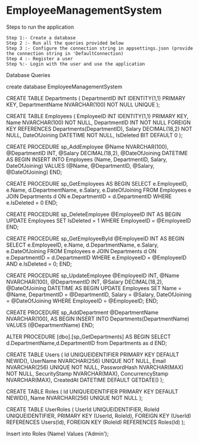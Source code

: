 # EmployeeManagementSystem

Steps to run the application 

    Step 1:- Create a database 
    Step 2 :- Run all the queries provided below 
    Step 3 :- Configure the connection string in appsettings.json (provide the connection string in 'DefaultConnection)
    Step 4 :- Register a user 
    Step %:- Login with the user and use the application



Database Queries 

create database EmployeeManagementSystem



CREATE TABLE Departments (
    DepartmentID INT IDENTITY(1,1) PRIMARY KEY,
    DepartmentName NVARCHAR(100) NOT NULL UNIQUE
);


CREATE TABLE Employees (
    EmployeeID INT IDENTITY(1,1) PRIMARY KEY,
    Name NVARCHAR(100) NOT NULL,
    DepartmentID INT NOT NULL FOREIGN KEY REFERENCES Departments(DepartmentID),
    Salary DECIMAL(18,2) NOT NULL,
    DateOfJoining DATETIME NOT NULL,
    IsDeleted BIT DEFAULT 0
);


CREATE PROCEDURE sp_AddEmployee
    @Name NVARCHAR(100), 
    @DepartmentID INT, 
    @Salary DECIMAL(18,2), 
    @DateOfJoining DATETIME
AS
BEGIN
    INSERT INTO Employees (Name, DepartmentID, Salary, DateOfJoining) 
    VALUES (@Name, @DepartmentID, @Salary, @DateOfJoining)
END;


CREATE PROCEDURE sp_GetEmployees
AS
BEGIN
    SELECT e.EmployeeID, e.Name, d.DepartmentName, e.Salary, e.DateOfJoining 
    FROM Employees e
    JOIN Departments d ON e.DepartmentID = d.DepartmentID
    WHERE e.IsDeleted = 0
END;


CREATE PROCEDURE sp_DeleteEmployee
    @EmployeeID INT
AS
BEGIN
    UPDATE Employees SET IsDeleted = 1 WHERE EmployeeID = @EmployeeID
END;


CREATE PROCEDURE sp_GetEmployeeById
    @EmployeeID INT
AS
BEGIN
    SELECT e.EmployeeID, e.Name, d.DepartmentName, e.Salary, e.DateOfJoining 
    FROM Employees e
    JOIN Departments d ON e.DepartmentID = d.DepartmentID
    WHERE e.EmployeeID = @EmployeeID AND e.IsDeleted = 0;
END;

CREATE PROCEDURE sp_UpdateEmployee
    @EmployeeID INT,
    @Name NVARCHAR(100),
    @DepartmentID INT,
    @Salary DECIMAL(18,2),
    @DateOfJoining DATETIME
AS
BEGIN
    UPDATE Employees 
    SET Name = @Name, DepartmentID = @DepartmentID, Salary = @Salary, DateOfJoining = @DateOfJoining
    WHERE EmployeeID = @EmployeeID;
END;


CREATE PROCEDURE sp_AddDepartment
    @DepartmentName NVARCHAR(100),
AS
BEGIN
    INSERT INTO Departments(DepartmentName) 
    VALUES (@DepartmentName)
END;


ALTER PROCEDURE [dbo].[sp_GetDepartments]
AS
BEGIN
    SELECT d.DepartmentName,d.DepartmentID
	from Departments as d 
END;


CREATE TABLE Users (
    Id UNIQUEIDENTIFIER PRIMARY KEY DEFAULT NEWID(),
    UserName NVARCHAR(256) UNIQUE NOT NULL,
    Email NVARCHAR(256) UNIQUE NOT NULL,
    PasswordHash NVARCHAR(MAX) NOT NULL,
    SecurityStamp NVARCHAR(MAX),
    ConcurrencyStamp NVARCHAR(MAX),
    CreatedAt DATETIME DEFAULT GETDATE()
);

CREATE TABLE Roles (
    Id UNIQUEIDENTIFIER PRIMARY KEY DEFAULT NEWID(),
    Name NVARCHAR(256) UNIQUE NOT NULL
);

CREATE TABLE UserRoles (
    UserId UNIQUEIDENTIFIER,
    RoleId UNIQUEIDENTIFIER,
    PRIMARY KEY (UserId, RoleId),
    FOREIGN KEY (UserId) REFERENCES Users(Id),
    FOREIGN KEY (RoleId) REFERENCES Roles(Id)
);

Insert into Roles (Name)
Values ('Admin');



